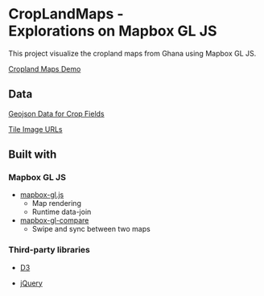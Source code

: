 # CropLandMaps - Explorations on Mapbox GL JS
This project visualize the cropland maps from Ghana using Mapbox GL JS.

[Cropland Maps Demo](https://agroimpacts.github.io/croplandmaps_V2/.)

## Data
[Geojson Data for Crop Fields](https://github.com/agroimpacts/croplandmaps/blob/master/geojson_aoi/aoi5_boundarymerge_reid.geojson)

[Tile Image URLs](https://github.com/agroimpacts/croplandmaps_V2/blob/master/Tile_resource/aoi123_sub_tms.csv)

## Built with
### Mapbox GL JS
- [mapbox-gl.js](https://docs.mapbox.com/mapbox-gl-js/api/)
  - Map rendering
  - Runtime data-join
- [mapbox-gl-compare](https://github.com/mapbox/mapbox-gl-compare)
  - Swipe and sync between two maps
  
### Third-party libraries
- [D3](https://d3js.org/)

- [jQuery](https://jquery.com/)


